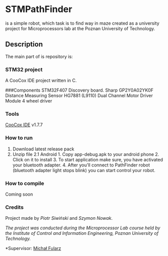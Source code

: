 # STMPathFinder 
is a simple robot, which task is to find way in maze created as a university project for Microprocessors lab at the Poznan University of Technology.

## Description

The main part of is repository is: 

### STM32 project
A CooCox IDE project written in C.

###Components
STM32F407 Discovery board.
Sharp GP2Y0A02YK0F Distance Measuring Sensor
HG7881 (L9110) Dual Channel Motor Driver Module
4 wheel driver 

### Tools
[CooCox IDE](www.coocox.com) v1.7.7


### How to run
1. Download latest release pack
2. Unzip file
    2.1 Android
        1. Copy app-debug.apk to your android phone
        2. Click on it to install
        3. To start application make sure, you have activated your bluetooth adapter.
        4. After you'll connect to PathFinder robot (bluetooth adapter light stops blink) you can start control your robot.

### How to compile
Coming soon

### Credits 
Project made by *Piotr Siwiński* and *Szymon Nowak*.

*The project was conducted during the Microprocessor Lab course held by the Institute of Control and Information Engineering, Poznan University of Technology.*

*Supervisor: [Michał Fularz](https://github.com/Michal-Fularz)


